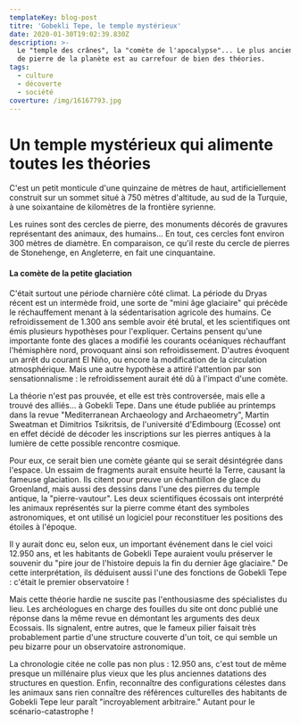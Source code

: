 ```yaml
---
templateKey: blog-post
titre: 'Gobekli Tepe, le temple mystérieux'
date: 2020-01-30T19:02:39.830Z
description: >-
  Le "temple des crânes", la "comète de l'apocalypse"... Le plus ancien monument
  de pierre de la planète est au carrefour de bien des théories.
tags:
  - culture
  - décoverte
  - société
coverture: /img/16167793.jpg
---
```

# Un temple mystérieux qui alimente toutes les théories

C'est un petit monticule d'une quinzaine de mètres de haut, artificiellement construit sur un sommet situé à 750 mètres d'altitude, au sud de la Turquie, à une soixantaine de kilomètres de la frontière syrienne.

Les ruines sont des cercles de pierre, des monuments décorés de gravures représentant des animaux, des humains... En tout, ces cercles font environ 300 mètres de diamètre. En comparaison, ce qu'il reste du cercle de pierres de Stonehenge, en Angleterre, en fait une cinquantaine.

#### La comète de la petite glaciation

C'était surtout une période charnière côté climat. La période du Dryas récent est un intermède froid, une sorte de "mini âge glaciaire" qui précède le réchauffement menant à la sédentarisation agricole des humains. Ce refroidissement de 1.300 ans semble avoir été brutal, et les scientifiques ont émis plusieurs hypothèses pour l'expliquer. Certains pensent qu'une importante fonte des glaces a modifié les courants océaniques réchauffant l'hémisphère nord, provoquant ainsi son refroidissement. D'autres évoquent un arrêt du courant El Niño, ou encore la modification de la circulation atmosphérique. Mais une autre hypothèse a attiré l'attention par son sensationnalisme : le refroidissement aurait été dû à l'impact d'une comète.

La théorie n'est pas prouvée, et elle est très controversée, mais elle a trouvé des alliés… à Gobekli Tepe. Dans une étude publiée au printemps dans la revue "Mediterranean Archaeology and Archaeometry", Martin Sweatman et Dimitrios Tsikritsis, de l'université d'Edimbourg (Ecosse) ont en effet décidé de décoder les inscriptions sur les pierres antiques à la lumière de cette possible rencontre cosmique.

Pour eux, ce serait bien une comète géante qui se serait désintégrée dans l'espace. Un essaim de fragments aurait ensuite heurté la Terre, causant la fameuse glaciation. Ils citent pour preuve un échantillon de glace du Groenland, mais aussi des dessins dans l'une des pierres du temple antique, la "pierre-vautour". Les deux scientifiques écossais ont interprété les animaux représentés sur la pierre comme étant des symboles astronomiques, et ont utilisé un logiciel pour reconstituer les positions des étoiles à l'époque.

Il y aurait donc eu, selon eux, un important événement dans le ciel voici 12.950 ans, et les habitants de Gobekli Tepe auraient voulu préserver le souvenir du "pire jour de l'histoire depuis la fin du dernier âge glaciaire." De cette interprétation, ils déduisent aussi l'une des fonctions de Gobekli Tepe : c'était le premier observatoire !

Mais cette théorie hardie ne suscite pas l'enthousiasme des spécialistes du lieu. Les archéologues en charge des fouilles du site ont donc publié une réponse dans la même revue en démontant les arguments des deux Ecossais. Ils signalent, entre autres, que le fameux pilier faisait très probablement partie d'une structure couverte d'un toit, ce qui semble un peu bizarre pour un observatoire astronomique.

La chronologie citée ne colle pas non plus : 12.950 ans, c'est tout de même presque un millénaire plus vieux que les plus anciennes datations des structures en question. Enfin, reconnaître des configurations célestes dans les animaux sans rien connaître des références culturelles des habitants de Gobekli Tepe leur paraît "incroyablement arbitraire." Autant pour le scénario-catastrophe !
